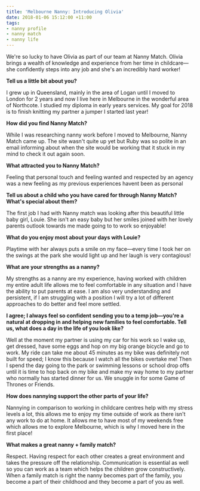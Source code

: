 ```yaml
---
title: 'Melbourne Nanny: Introducing Olivia'
date: 2018-01-06 15:12:00 +11:00
tags:
- nanny profile
- nanny match
- nanny life
---
```


We're so lucky to have Olivia as part of our team at Nanny Match. Olivia brings a wealth of knowledge and experience from her time in childcare—she confidently steps into any job and she's an incredibly hard worker! 

**Tell us a little bit about you?**

I grew up in Queensland, mainly in the area of Logan until I moved to London for 2 years and now I live here in Melbourne in the wonderful area of Northcote. I studied my diploma in early years services. My goal for 2018 is to finish knitting my partner a jumper I started last year!

**How did you find Nanny Match?** 

While I was researching nanny work before I moved to Melbourne, Nanny Match came up. The site wasn't quite up yet but Ruby was so polite in an email informing about when the site would be working that it stuck in my mind to check it out again soon.

**What attracted you to Nanny Match?** 

Feeling that personal touch and feeling wanted and respected by an agency was a new feeling as my previous experiences havent been as personal 

**Tell us about a child who you have cared for through Nanny Match? What's special about them?**

The first job I had with Nanny match was looking after this beautiful little baby girl, Louie. She isn't an easy baby but her smiles joined with her lovely parents outlook towards me made going to to work so enjoyable! 

**What do you enjoy most about your days with Louie?**

Playtime with her always puts a smile on my face—every time I took her on the swings at the park she would light up and her laugh is very contagious!

**What are your strengths as a nanny?** 

My strengths as a nanny are my experience, having worked with children my entire adult life allows me to feel comfortable in any situation and I have the ability to put parents at ease. I am also very understanding and persistent, if I am struggling with a position I will try a lot of different approaches to do better and feel more settled.

**I agree; I always feel so confident sending you to a temp job—you're a natural at dropping in and helping new families to feel comfortable. Tell us, what does a day in the life of you look like?**

Well at the moment my partner is using my car for his work so I wake up, get dressed, have some eggs and hop on my big orange bicycle and go to work. My ride can take me about 45 minutes as my bike was definitely not built for speed; I know this because I watch all the bikes overtake me! Then I spend the day going to the park or swimming lessons or school drop offs until it is time to hop back on my bike and make my way home to my partner who normally has started dinner for us. We snuggle in for some Game of Thrones or Friends.

**How does nannying support the other parts of your life?** 

Nannying in comparison to working in childcare centres help with my stress levels a lot, this allows me to enjoy my time outside of work as there isn't any work to do at home. It allows me to have most of my weekends free which allows me to explore Melbourne, which is why I moved here in the first place!

**What makes a great nanny + family match?**

Respect. Having respect for each other creates a great environment and takes the pressure off the relationship. Communication is essential as well so you can work as a team which helps the children grow constructively. When a family match is right the nanny becomes part of the family, you become a part of their childhood and they become a part of you as well. 